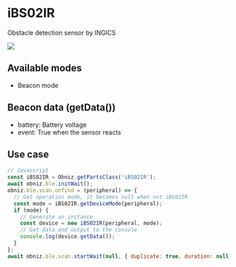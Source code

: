 # iBS02IR

Obstacle detection sensor by INGICS

![](image.jpg)

## Available modes

- Beacon mode

## Beacon data (getData())

- battery: Battery voltage
- event: True when the sensor reacts

## Use case

```javascript
// Javascript
const iBS02IR = Obniz.getPartsClass('iBS02IR');
await obniz.ble.initWait();
obniz.ble.scan.onfind = (peripheral) => {
  // Get operation mode, it becomes null when not iBS02IR
  const mode = iBS02IR.getDeviceMode(peripheral);
  if (mode) {
    // Generate an instance
    const device = new iBS02IR(peripheral, mode);
    // Get data and output to the console
    console.log(device.getData());
  }
};
await obniz.ble.scan.startWait(null, { duplicate: true, duration: null });
```

